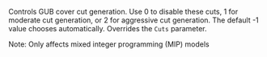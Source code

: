 Controls GUB cover cut generation. Use 0 to disable these cuts, 1 for moderate cut generation, or 2 for aggressive cut
generation. The default -1 value chooses automatically. Overrides the `Cuts` parameter.

Note: Only affects mixed integer programming (MIP) models